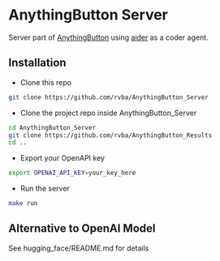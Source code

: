 # AnythingButton Server

Server part of [AnythingButton](https://github.com/juanriopizzella/AnythingButton) using [aider](https://aider.chat/) as a coder agent.

## Installation

* Clone this repo

```bash
git clone https://github.com/rvba/AnythingButton_Server
```
* Clone the project repo inside AnythingButton_Server

```bash
cd AnythingButton_Server
git clone https://github.com/rvba/AnythingButton_Results
cd ..
```

* Export your OpenAPI key

```bash
export OPENAI_API_KEY=your_key_here
```

* Run the server

```bash
make run
```

## Alternative to OpenAI Model
See hugging_face/README.md for details
